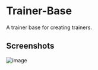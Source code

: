 # Trainer-Base
A trainer base for creating trainers.

## Screenshots

![image](https://github.com/szaaamerik/Trainer-Base/assets/126014478/c94a6f3b-cbb0-4a4b-8154-0bb4aa84a4aa)
